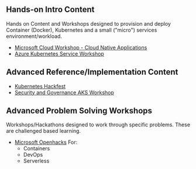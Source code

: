 ## Hands-on Intro Content
Hands on Content and Workshops designed to provision and deploy Container (Docker), Kubernetes and a small ("micro") services environment/workload.

- [Microsoft Cloud Workshop - Cloud Native Applications](https://github.com/microsoft/MCW-Cloud-native-applications/blob/master/Hands-on%20lab/HOL%20step-by-step%20-%20Cloud-native%20applications%20-%20Infrastructure%20edition.md)
- [Azure Kubernetes Service Workshop](https://aksworkshop.io)

## Advanced Reference/Implementation Content
- [Kubernetes Hackfest](https://github.com/Azure/kubernetes-hackfest)
- [Security and Governance AKS Workshop](https://github.com/Azure/sg-aks-workshop)

## Advanced Problem Solving Workshops
Workshops/Hackathons designed to work through specific problems.  These are challenged based learning.

- [Microsoft Openhacks](https://openhack.microsoft.com/) For:
  - Containers
  - DevOps
  - Serverless
